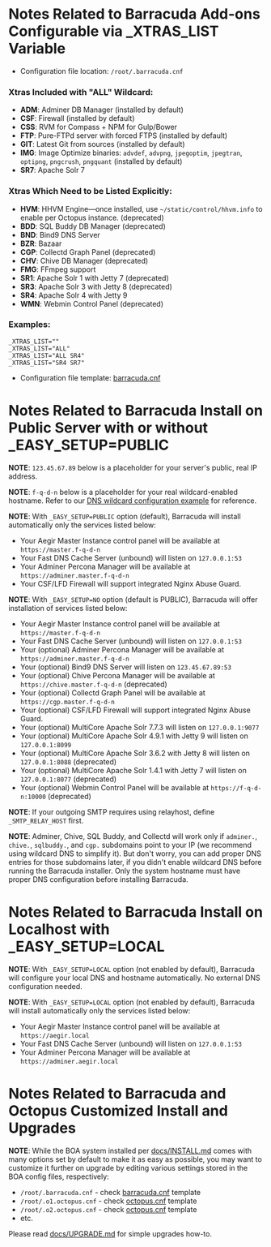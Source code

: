 
# Notes Related to Barracuda Add-ons Configurable via _XTRAS_LIST Variable

* Configuration file location: `/root/.barracuda.cnf`

### Xtras Included with "ALL" Wildcard:

- **ADM**: Adminer DB Manager (installed by default)
- **CSF**: Firewall (installed by default)
- **CSS**: RVM for Compass + NPM for Gulp/Bower
- **FTP**: Pure-FTPd server with forced FTPS (installed by default)
- **GIT**: Latest Git from sources (installed by default)
- **IMG**: Image Optimize binaries: `advdef`, `advpng`, `jpegoptim`, `jpegtran`, `optipng`, `pngcrush`, `pngquant` (installed by default)
- **SR7**: Apache Solr 7

### Xtras Which Need to be Listed Explicitly:

- **HVM**: HHVM Engine—once installed, use `~/static/control/hhvm.info` to enable per Octopus instance. (deprecated)
- **BDD**: SQL Buddy DB Manager (deprecated)
- **BND**: Bind9 DNS Server
- **BZR**: Bazaar
- **CGP**: Collectd Graph Panel (deprecated)
- **CHV**: Chive DB Manager (deprecated)
- **FMG**: FFmpeg support
- **SR1**: Apache Solr 1 with Jetty 7 (deprecated)
- **SR3**: Apache Solr 3 with Jetty 8 (deprecated)
- **SR4**: Apache Solr 4 with Jetty 9
- **WMN**: Webmin Control Panel (deprecated)

### Examples:

```
_XTRAS_LIST=""
_XTRAS_LIST="ALL"
_XTRAS_LIST="ALL SR4"
_XTRAS_LIST="SR4 SR7"
```

* Configuration file template: [barracuda.cnf](https://github.com/omega8cc/boa/tree/5.x-dev/docs/cnf/barracuda.cnf)

# Notes Related to Barracuda Install on Public Server with or without _EASY_SETUP=PUBLIC

**NOTE**: `123.45.67.89` below is a placeholder for your server's public, real IP address.

**NOTE**: `f-q-d-n` below is a placeholder for your real wildcard-enabled hostname.
Refer to our [DNS wildcard configuration example](http://bit.ly/UM2nRb) for reference.

**NOTE**: With `_EASY_SETUP=PUBLIC` option (default), Barracuda will install automatically only the services listed below:

- Your Aegir Master Instance control panel will be available at `https://master.f-q-d-n`
- Your Fast DNS Cache Server (unbound) will listen on `127.0.0.1:53`
- Your Adminer Percona Manager will be available at `https://adminer.master.f-q-d-n`
- Your CSF/LFD Firewall will support integrated Nginx Abuse Guard.

**NOTE**: With `_EASY_SETUP=NO` option (default is PUBLIC), Barracuda will offer installation of services listed below:

- Your Aegir Master Instance control panel will be available at `https://master.f-q-d-n`
- Your Fast DNS Cache Server (unbound) will listen on `127.0.0.1:53`
- Your (optional) Adminer Percona Manager will be available at `https://adminer.master.f-q-d-n`
- Your (optional) Bind9 DNS Server will listen on `123.45.67.89:53`
- Your (optional) Chive Percona Manager will be available at `https://chive.master.f-q-d-n` (deprecated)
- Your (optional) Collectd Graph Panel will be available at `https://cgp.master.f-q-d-n`
- Your (optional) CSF/LFD Firewall will support integrated Nginx Abuse Guard.
- Your (optional) MultiCore Apache Solr 7.7.3 will listen on `127.0.0.1:9077`
- Your (optional) MultiCore Apache Solr 4.9.1 with Jetty 9 will listen on `127.0.0.1:8099`
- Your (optional) MultiCore Apache Solr 3.6.2 with Jetty 8 will listen on `127.0.0.1:8088` (deprecated)
- Your (optional) MultiCore Apache Solr 1.4.1 with Jetty 7 will listen on `127.0.0.1:8077` (deprecated)
- Your (optional) Webmin Control Panel will be available at `https://f-q-d-n:10000` (deprecated)

**NOTE**: If your outgoing SMTP requires using relayhost, define `_SMTP_RELAY_HOST` first.

**NOTE**: Adminer, Chive, SQL Buddy, and Collectd will work only if `adminer.`, `chive.`, `sqlbuddy.`, and `cgp.` subdomains point to your IP (we recommend using wildcard DNS to simplify it). But don't worry, you can add proper DNS entries for those subdomains later, if you didn't enable wildcard DNS before running the Barracuda installer. Only the system hostname must have proper DNS configuration before installing Barracuda.

# Notes Related to Barracuda Install on Localhost with _EASY_SETUP=LOCAL

**NOTE**: With `_EASY_SETUP=LOCAL` option (not enabled by default), Barracuda will configure your local DNS and hostname automatically. No external DNS configuration needed.

**NOTE**: With `_EASY_SETUP=LOCAL` option (not enabled by default), Barracuda will install automatically only the services listed below:

- Your Aegir Master Instance control panel will be available at `https://aegir.local`
- Your Fast DNS Cache Server (unbound) will listen on `127.0.0.1:53`
- Your Adminer Percona Manager will be available at `https://adminer.aegir.local`

# Notes Related to Barracuda and Octopus Customized Install and Upgrades

**NOTE**: While the BOA system installed per [docs/INSTALL.md](https://github.com/omega8cc/boa/tree/5.x-dev/docs/INSTALL.md) comes with many options set by default to make it as easy as possible, you may want to customize it further on upgrade by editing various settings stored in the BOA config files, respectively:

- `/root/.barracuda.cnf` - check [barracuda.cnf](https://github.com/omega8cc/boa/tree/5.x-dev/docs/cnf/barracuda.cnf) template
- `/root/.o1.octopus.cnf` - check [octopus.cnf](https://github.com/omega8cc/boa/tree/5.x-dev/docs/cnf/octopus.cnf) template
- `/root/.o2.octopus.cnf` - check [octopus.cnf](https://github.com/omega8cc/boa/tree/5.x-dev/docs/cnf/octopus.cnf) template
- etc.

Please read [docs/UPGRADE.md](https://github.com/omega8cc/boa/tree/5.x-dev/docs/UPGRADE.md) for simple upgrades how-to.
